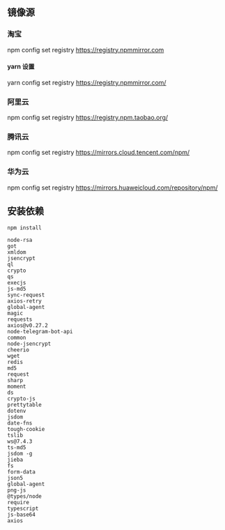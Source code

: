## 镜像源

### 淘宝

npm config set registry https://registry.npmmirror.com

#### yarn 设置
yarn config set registry https://registry.npmmirror.com/

### 阿里云
npm config set registry https://registry.npm.taobao.org/

### 腾讯云
npm config set registry https://mirrors.cloud.tencent.com/npm/

### 华为云
npm config set registry https://mirrors.huaweicloud.com/repository/npm/

## 安装依赖

```
npm install
```

```
node-rsa
got
xmldom
jsencrypt
ql
crypto
qs
execjs
js-md5
sync-request
axios-retry
global-agent
magic
requests
axios@v0.27.2
node-telegram-bot-api
common
node-jsencrypt
cheerio
wget
redis
md5
request
sharp
moment
ds
crypto-js
prettytable
dotenv
jsdom
date-fns
tough-cookie
tslib
ws@7.4.3
ts-md5
jsdom -g
jieba
fs
form-data
json5
global-agent
png-js
@types/node
require
typescript
js-base64
axios
```